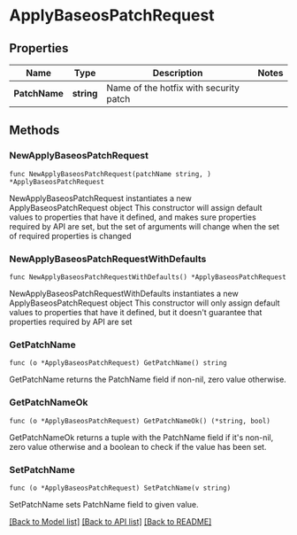 # ApplyBaseosPatchRequest

## Properties

Name | Type | Description | Notes
------------ | ------------- | ------------- | -------------
**PatchName** | **string** | Name of the hotfix with security patch | 

## Methods

### NewApplyBaseosPatchRequest

`func NewApplyBaseosPatchRequest(patchName string, ) *ApplyBaseosPatchRequest`

NewApplyBaseosPatchRequest instantiates a new ApplyBaseosPatchRequest object
This constructor will assign default values to properties that have it defined,
and makes sure properties required by API are set, but the set of arguments
will change when the set of required properties is changed

### NewApplyBaseosPatchRequestWithDefaults

`func NewApplyBaseosPatchRequestWithDefaults() *ApplyBaseosPatchRequest`

NewApplyBaseosPatchRequestWithDefaults instantiates a new ApplyBaseosPatchRequest object
This constructor will only assign default values to properties that have it defined,
but it doesn't guarantee that properties required by API are set

### GetPatchName

`func (o *ApplyBaseosPatchRequest) GetPatchName() string`

GetPatchName returns the PatchName field if non-nil, zero value otherwise.

### GetPatchNameOk

`func (o *ApplyBaseosPatchRequest) GetPatchNameOk() (*string, bool)`

GetPatchNameOk returns a tuple with the PatchName field if it's non-nil, zero value otherwise
and a boolean to check if the value has been set.

### SetPatchName

`func (o *ApplyBaseosPatchRequest) SetPatchName(v string)`

SetPatchName sets PatchName field to given value.



[[Back to Model list]](../README.md#documentation-for-models) [[Back to API list]](../README.md#documentation-for-api-endpoints) [[Back to README]](../README.md)


